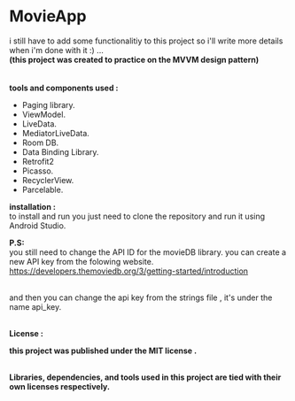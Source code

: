 # MovieApp
i still have to add some functionalitiy to this project so i'll write more details when i'm done with it :) ... <br>
<b>(this project was created to practice on  the MVVM design pattern)</b>
<br>
<br>
<br>
<b>tools and components used :</b> 
   * Paging library.
   * ViewModel.
   * LiveData.
   * MediatorLiveData.
   * Room DB.
   * Data Binding Library. 
   * Retrofit2
   * Picasso.
   * RecyclerView.
   * Parcelable.
   
<b>installation :</b> 
  <br>
to install and run you just need to clone the repository and run it using Android Studio.

<b>P.S:</b> <br>
you still need to change the API ID for the  movieDB library.  you can create a new API key from the folowing website.<br>
https://developers.themoviedb.org/3/getting-started/introduction<br>

<br>
and then you can change the api key from the strings file , it's under the name api_key.
<br><br>



<b>License : </br>

this project was published under the MIT license .<br><br>

Libraries, dependencies, and tools used in this project are tied with their own licenses respectively. 



